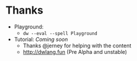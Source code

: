 # Thanks 

- Playground:
  - `dw --eval --spell Playground`
- Tutorial: _Coming soon_ 
  - Thanks @jerney for helping with the content
  - http://dwlang.fun (Pre Alpha and unstable)  